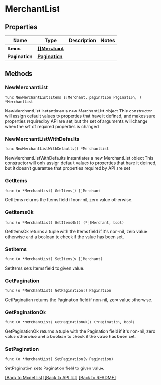 # MerchantList

## Properties

Name | Type | Description | Notes
------------ | ------------- | ------------- | -------------
**Items** | [**[]Merchant**](Merchant.md) |  | 
**Pagination** | [**Pagination**](Pagination.md) |  | 

## Methods

### NewMerchantList

`func NewMerchantList(items []Merchant, pagination Pagination, ) *MerchantList`

NewMerchantList instantiates a new MerchantList object
This constructor will assign default values to properties that have it defined,
and makes sure properties required by API are set, but the set of arguments
will change when the set of required properties is changed

### NewMerchantListWithDefaults

`func NewMerchantListWithDefaults() *MerchantList`

NewMerchantListWithDefaults instantiates a new MerchantList object
This constructor will only assign default values to properties that have it defined,
but it doesn't guarantee that properties required by API are set

### GetItems

`func (o *MerchantList) GetItems() []Merchant`

GetItems returns the Items field if non-nil, zero value otherwise.

### GetItemsOk

`func (o *MerchantList) GetItemsOk() (*[]Merchant, bool)`

GetItemsOk returns a tuple with the Items field if it's non-nil, zero value otherwise
and a boolean to check if the value has been set.

### SetItems

`func (o *MerchantList) SetItems(v []Merchant)`

SetItems sets Items field to given value.


### GetPagination

`func (o *MerchantList) GetPagination() Pagination`

GetPagination returns the Pagination field if non-nil, zero value otherwise.

### GetPaginationOk

`func (o *MerchantList) GetPaginationOk() (*Pagination, bool)`

GetPaginationOk returns a tuple with the Pagination field if it's non-nil, zero value otherwise
and a boolean to check if the value has been set.

### SetPagination

`func (o *MerchantList) SetPagination(v Pagination)`

SetPagination sets Pagination field to given value.



[[Back to Model list]](../README.md#documentation-for-models) [[Back to API list]](../README.md#documentation-for-api-endpoints) [[Back to README]](../README.md)


